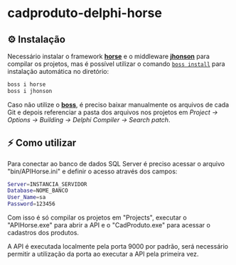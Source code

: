 # cadproduto-delphi-horse

## ⚙️ Instalação
Necessário instalar o framework [**horse**](https://github.com/HashLoad/horse) e o middleware [**jhonson**](https://github.com/HashLoad/jhonson) para compilar os projetos, mas 
é possível utilizar o comando [`boss install`](https://github.com/HashLoad/boss) para instalação automática no diretório:
``` sh
boss i horse
boss i jhonson
```

Caso não utilize o [**boss**](https://github.com/HashLoad/boss), é preciso baixar manualmente os arquivos de cada Git e depois referenciar a pasta dos arquivos nos projetos em 
*Project -> Options -> Building -> Delphi Compiler -> Search patch*.

## ⚡️ Como utilizar
Para conectar ao banco de dados SQL Server é preciso acessar o arquivo "bin/APIHorse.ini" e definir o acesso através dos campos:
``` sh
Server=INSTANCIA_SERVIDOR
Database=NOME_BANCO
User_Name=sa
Password=123456
```
Com isso é só compilar os projetos em "Projects", executar o "APIHorse.exe" para abrir a API e o "CadProduto.exe" para acessar o cadastros dos produtos.

A API é executada localmente pela porta 9000 por padrão, será necessário permitir a utilização da porta ao executar a API pela primeira vez.
